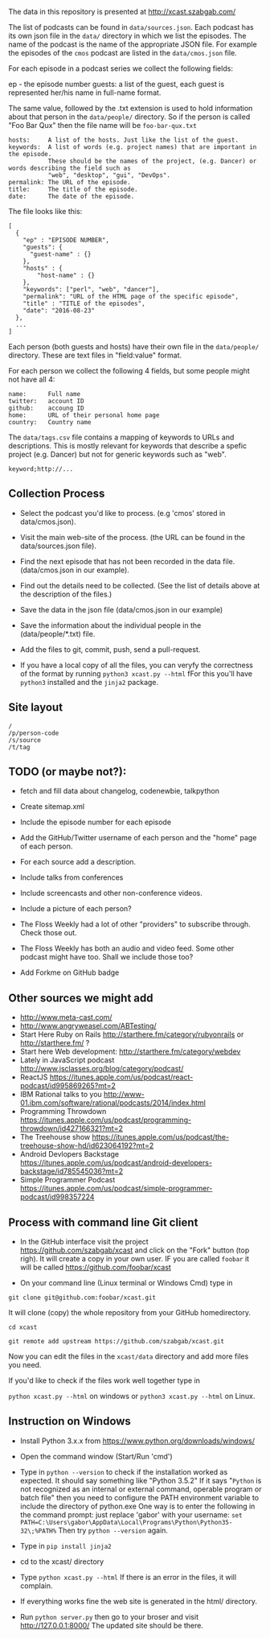 The data in this repository is presented at http://xcast.szabgab.com/

The list of podcasts can be found in ```data/sources.json```.
Each podcast has its own json file in the ```data/``` directory in which we list the episodes.
The name of the podcast is the name of the appropriate JSON file.
For example the episodes of the ```cmos``` podcast are listed in the ```data/cmos.json``` file.

For each episode in a podcast series we collect the following fields:

ep - the episode number
guests:   a list of the guest, each guest is represented her/his name in full-name  format.

The same value, followed by the .txt extension is used to hold information about that person
in the ```data/people/``` directory.
So if the person is called "Foo Bar Qux" then the file name will be ```foo-bar-qux.txt```

```
hosts:     A list of the hosts. Just like the list of the guest.
keywords:  A list of words (e.g. project names) that are important in the episode.
           These should be the names of the project, (e.g. Dancer) or words describing the field such as
           "web", "desktop", "gui", "DevOps".
permalink: The URL of the episode.
title:     The title of the episode.
date:      The date of the episode.
```

The file looks like this:

```
[
  {
    "ep" : "EPISODE NUMBER",
    "guests": {
      "guest-name" : {}
    },
    "hosts" : {
        "host-name" : {}
    },
    "keywords": ["perl", "web", "dancer"],
    "permalink": "URL of the HTML page of the specific episode",
    "title" : "TITLE of the episodes",
    "date": "2016-08-23"
  },
  ...
]
```

Each person (both guests and hosts) have their own file in the ```data/people/``` directory.
These are text files in "field:value" format.

For each person we collect the following 4 fields, but some people might not have all 4:

```
name:      Full name
twitter:   account ID
github:    accoung ID
home:      URL of their personal home page
country:   Country name
```

The ```data/tags.csv``` file contains a mapping of keywords to URLs and descriptions.
This is mostly relevant for keywords that describe a spefic project (e.g. Dancer)
but not for generic keywords such as "web".

```
keyword;http://...
```

Collection Process
-------------------
* Select the podcast you'd like to process. (e.g 'cmos' stored in data/cmos.json).
* Visit the main web-site of the process. (the URL can be found in the data/sources.json file).
* Find the next episode that has not been recorded in the data file. (data/cmos.json in our example).
* Find out the details need to be collected. (See the list of details above at the description of the files.)
* Save the data in the json file (data/cmos.json in our example)
* Save the information about the individual people in the (data/people/*.txt) file.
* Add the files to git, commit, push, send a pull-request.

* If you have a local copy of all the files, you can veryfy the correctness of
the format by running ```python3 xcast.py --html``` fFor this you'll have ```python3```
installed and the ```jinja2``` package.


Site layout
------------
```
/
/p/person-code
/s/source
/t/tag
```

TODO (or maybe not?):
-----------------------
* fetch and fill data about changelog, codenewbie, talkpython
* Create sitemap.xml

* Include the episode number for each episode
* Add the GitHub/Twitter username of each person and the "home" page of each person.
* For each source add a description.
* Include talks from conferences
* Include screencasts and other non-conference videos.
* Include a picture of each person?
* The Floss Weekly had a lot of other "providers" to subscribe through. Check those out.
* The Floss Weekly has both an audio and video feed. Some other podcast might have too. Shall we include those too?
* Add Forkme on GitHub badge


Other sources we might add
----------------------------
* http://www.meta-cast.com/
* http://www.angryweasel.com/ABTesting/
* Start Here Ruby on Rails http://starthere.fm/category/rubyonrails   or http://starthere.fm/ ?
* Start here Web development: http://starthere.fm/category/webdev
* Lately in JavaScript podcast http://www.jsclasses.org/blog/category/podcast/
* ReactJS https://itunes.apple.com/us/podcast/react-podcast/id995869265?mt=2
* IBM Rational talks to you http://www-01.ibm.com/software/rational/podcasts/2014/index.html
* Programming Throwdown https://itunes.apple.com/us/podcast/programming-throwdown/id427166321?mt=2
* The Treehouse show https://itunes.apple.com/us/podcast/the-treehouse-show-hd/id623064192?mt=2
* Android Devlopers Backstage https://itunes.apple.com/us/podcast/android-developers-backstage/id785545036?mt=2
* Simple Programmer Podcast https://itunes.apple.com/us/podcast/simple-programmer-podcast/id998357224




Process with command line Git client
----------------------------
* In the GitHub interface visit the project https://github.com/szabgab/xcast and click on the "Fork" button (top righ).
It will create a copy in your own user. IF you are called ```foobar``` it will be called https://github.com/foobar/xcast

* On your command line (Linux terminal or Windows Cmd) type in

```git clone git@github.com:foobar/xcast.git```

It will clone (copy) the whole repository from your GitHub homedirectory.

```cd xcast```

```git remote add upstream https://github.com/szabgab/xcast.git```

Now you can edit the files in the ```xcast/data``` directory and add more files you need.

If you'd like to check if the files work well together type in

```python xcast.py --html``` on windows or ```python3 xcast.py --html``` on Linux.



Instruction on Windows
----------------------
* Install Python 3.x.x from https://www.python.org/downloads/windows/
* Open the command window (Start/Run 'cmd')
* Type in ```python --version``` to check if the installation worked as expected. It should say something like "Python 3.5.2"
  If it says "`Python` is not recognized as an internal or external command, operable program or batch file"
  then you need to configure the PATH environment variable to include the directory of python.exe
  One way is to enter the following in the command prompt: just replace 'gabor' with your username:
  ```set PATH=C:\Users\gabor\AppData\Local\Programs\Python\Python35-32\;%PATH%```
  Then try ```python --version``` again.

* Type in ```pip install jinja2```
* cd to the xcast/ directory 
* Type ```python xcast.py --html```   If there is an error in the files, it will complain.
* If everything works fine the web site is generated in the html/ directory.
* Run ```python server.py``` then go to your broser and visit http://127.0.0.1:8000/  The updated site should be there.







